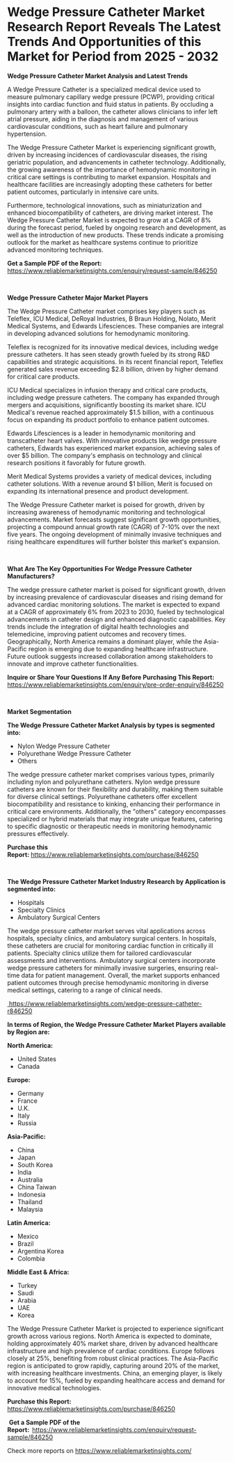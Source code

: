 <p><h1>Wedge Pressure Catheter Market Research Report Reveals The Latest Trends And Opportunities of this Market for Period from 2025 - 2032</h1></p><p><strong>Wedge Pressure Catheter Market Analysis and Latest Trends</strong></p>
<p><p>A Wedge Pressure Catheter is a specialized medical device used to measure pulmonary capillary wedge pressure (PCWP), providing critical insights into cardiac function and fluid status in patients. By occluding a pulmonary artery with a balloon, the catheter allows clinicians to infer left atrial pressure, aiding in the diagnosis and management of various cardiovascular conditions, such as heart failure and pulmonary hypertension.</p><p>The Wedge Pressure Catheter Market is experiencing significant growth, driven by increasing incidences of cardiovascular diseases, the rising geriatric population, and advancements in catheter technology. Additionally, the growing awareness of the importance of hemodynamic monitoring in critical care settings is contributing to market expansion. Hospitals and healthcare facilities are increasingly adopting these catheters for better patient outcomes, particularly in intensive care units.</p><p>Furthermore, technological innovations, such as miniaturization and enhanced biocompatibility of catheters, are driving market interest. The Wedge Pressure Catheter Market is expected to grow at a CAGR of 8% during the forecast period, fueled by ongoing research and development, as well as the introduction of new products. These trends indicate a promising outlook for the market as healthcare systems continue to prioritize advanced monitoring techniques.</p></p>
<p><strong>Get a Sample PDF of the Report:&nbsp;</strong> <a href="https://www.reliablemarketinsights.com/enquiry/request-sample/846250?utm_campaign=2187&utm_medium=2&utm_source=Github&utm_content=ia&utm_term=04032025&utm_id=wedge-pressure-catheter">https://www.reliablemarketinsights.com/enquiry/request-sample/846250</a></p>
<p>&nbsp;</p>
<p><strong>Wedge Pressure Catheter Major Market Players</strong></p>
<p><p>The Wedge Pressure Catheter market comprises key players such as Teleflex, ICU Medical, DeRoyal Industries, B Braun Holding, Nolato, Merit Medical Systems, and Edwards Lifesciences. These companies are integral in developing advanced solutions for hemodynamic monitoring.</p><p>Teleflex is recognized for its innovative medical devices, including wedge pressure catheters. It has seen steady growth fueled by its strong R&D capabilities and strategic acquisitions. In its recent financial report, Teleflex generated sales revenue exceeding $2.8 billion, driven by higher demand for critical care products.</p><p>ICU Medical specializes in infusion therapy and critical care products, including wedge pressure catheters. The company has expanded through mergers and acquisitions, significantly boosting its market share. ICU Medical's revenue reached approximately $1.5 billion, with a continuous focus on expanding its product portfolio to enhance patient outcomes.</p><p>Edwards Lifesciences is a leader in hemodynamic monitoring and transcatheter heart valves. With innovative products like wedge pressure catheters, Edwards has experienced market expansion, achieving sales of over $5 billion. The company's emphasis on technology and clinical research positions it favorably for future growth.</p><p>Merit Medical Systems provides a variety of medical devices, including catheter solutions. With a revenue around $1 billion, Merit is focused on expanding its international presence and product development. </p><p>The Wedge Pressure Catheter market is poised for growth, driven by increasing awareness of hemodynamic monitoring and technological advancements. Market forecasts suggest significant growth opportunities, projecting a compound annual growth rate (CAGR) of 7-10% over the next five years. The ongoing development of minimally invasive techniques and rising healthcare expenditures will further bolster this market's expansion.</p></p>
<p>&nbsp;</p>
<p><strong>What Are The Key Opportunities For Wedge Pressure Catheter Manufacturers?</strong></p>
<p><p>The wedge pressure catheter market is poised for significant growth, driven by increasing prevalence of cardiovascular diseases and rising demand for advanced cardiac monitoring solutions. The market is expected to expand at a CAGR of approximately 6% from 2023 to 2030, fueled by technological advancements in catheter design and enhanced diagnostic capabilities. Key trends include the integration of digital health technologies and telemedicine, improving patient outcomes and recovery times. Geographically, North America remains a dominant player, while the Asia-Pacific region is emerging due to expanding healthcare infrastructure. Future outlook suggests increased collaboration among stakeholders to innovate and improve catheter functionalities.</p></p>
<p><strong>Inquire or Share Your Questions If Any Before Purchasing This Report:</strong> <a href="https://www.reliablemarketinsights.com/enquiry/pre-order-enquiry/846250?utm_campaign=2187&utm_medium=2&utm_source=Github&utm_content=ia&utm_term=04032025&utm_id=wedge-pressure-catheter">https://www.reliablemarketinsights.com/enquiry/pre-order-enquiry/846250</a></p>
<p>&nbsp;</p>
<p><strong>Market Segmentation</strong></p>
<p><strong>The Wedge Pressure Catheter Market Analysis by types is segmented into:</strong></p>
<p><ul><li>Nylon Wedge Pressure Catheter</li><li>Polyurethane Wedge Pressure Catheter</li><li>Others</li></ul></p>
<p><p>The wedge pressure catheter market comprises various types, primarily including nylon and polyurethane catheters. Nylon wedge pressure catheters are known for their flexibility and durability, making them suitable for diverse clinical settings. Polyurethane catheters offer excellent biocompatibility and resistance to kinking, enhancing their performance in critical care environments. Additionally, the "others" category encompasses specialized or hybrid materials that may integrate unique features, catering to specific diagnostic or therapeutic needs in monitoring hemodynamic pressures effectively.</p></p>
<p><strong>Purchase this Report:&nbsp;</strong><a href="https://www.reliablemarketinsights.com/purchase/846250?utm_campaign=2187&utm_medium=2&utm_source=Github&utm_content=ia&utm_term=04032025&utm_id=wedge-pressure-catheter">https://www.reliablemarketinsights.com/purchase/846250</a></p>
<p>&nbsp;</p>
<p><strong>The Wedge Pressure Catheter Market Industry Research by Application is segmented into:</strong></p>
<p><ul><li>Hospitals</li><li>Specialty Clinics</li><li>Ambulatory Surgical Centers</li></ul></p>
<p><p>The wedge pressure catheter market serves vital applications across hospitals, specialty clinics, and ambulatory surgical centers. In hospitals, these catheters are crucial for monitoring cardiac function in critically ill patients. Specialty clinics utilize them for tailored cardiovascular assessments and interventions. Ambulatory surgical centers incorporate wedge pressure catheters for minimally invasive surgeries, ensuring real-time data for patient management. Overall, the market supports enhanced patient outcomes through precise hemodynamic monitoring in diverse medical settings, catering to a range of clinical needs.</p></p>
<p><a href="https://www.reliablemarketinsights.com/wedge-pressure-catheter-r846250?utm_campaign=2187&utm_medium=2&utm_source=Github&utm_content=ia&utm_term=04032025&utm_id=wedge-pressure-catheter">&nbsp;https://www.reliablemarketinsights.com/wedge-pressure-catheter-r846250</a></p>
<p><strong>In terms of Region, the Wedge Pressure Catheter Market Players available by Region are:</strong></p>
<p>
    <p> <strong> North America: </strong>
        <ul>
            <li>United States</li>
            <li>Canada</li>
        </ul>
        </p> 
    <p> <strong> Europe: </strong>
        <ul>
            <li>Germany</li>
            <li>France</li>
            <li>U.K.</li>
            <li>Italy</li>
            <li>Russia</li>
        </ul>
        </p> 
    <p> <strong> Asia-Pacific: </strong>
        <ul>
            <li>China</li>
            <li>Japan</li>
            <li>South Korea</li>
            <li>India</li>
            <li>Australia</li>
            <li>China Taiwan</li>
            <li>Indonesia</li>
            <li>Thailand</li>
            <li>Malaysia</li>
        </ul>
        </p> 
    <p> <strong> Latin America: </strong>
        <ul>
            <li>Mexico</li>
            <li>Brazil</li>
            <li>Argentina Korea</li>
            <li>Colombia</li>
        </ul>
        </p> 
    <p> <strong> Middle East & Africa: </strong>
        <ul>
            <li>Turkey</li>
            <li>Saudi</li>
            <li>Arabia</li>
            <li>UAE</li>
            <li>Korea</li>
        </ul>
    </p>
    </p>
<p><p>The Wedge Pressure Catheter Market is projected to experience significant growth across various regions. North America is expected to dominate, holding approximately 40% market share, driven by advanced healthcare infrastructure and high prevalence of cardiac conditions. Europe follows closely at 25%, benefiting from robust clinical practices. The Asia-Pacific region is anticipated to grow rapidly, capturing around 20% of the market, with increasing healthcare investments. China, an emerging player, is likely to account for 15%, fueled by expanding healthcare access and demand for innovative medical technologies.</p></p>
<p><strong>Purchase this Report: </strong><a href="https://www.reliablemarketinsights.com/purchase/846250?utm_campaign=2187&utm_medium=2&utm_source=Github&utm_content=ia&utm_term=04032025&utm_id=wedge-pressure-catheter">https://www.reliablemarketinsights.com/purchase/846250</a></p>
<p>&nbsp;<strong>Get a Sample PDF of the Report:&nbsp;&nbsp;</strong><a href="https://www.reliablemarketinsights.com/enquiry/request-sample/846250?utm_campaign=2187&utm_medium=2&utm_source=Github&utm_content=ia&utm_term=04032025&utm_id=wedge-pressure-catheter">https://www.reliablemarketinsights.com/enquiry/request-sample/846250</a></p>
<p><strong></strong></p>
<p>Check more reports on <a href="https://www.reliablemarketinsights.com/?utm_campaign=2187&utm_medium=2&utm_source=Github&utm_content=ia&utm_term=04032025&utm_id=wedge-pressure-catheter">https://www.reliablemarketinsights.com/</a></p>